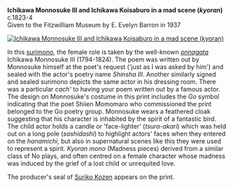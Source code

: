 **Ichikawa Monnosuke III and Ichikawa Koisaburo in a mad scene (_kyoran_)**  
c.1823-4  
Given to the Fitzwilliam Museum by E. Evelyn Barron in 1937

[![Ichikawa Monnosuke III and Ichikawa Koisaburo in a mad scene (kyoran)](P.481-1937.jpg)](KUN/kunp481.htm)

In this [surimono,](/themes/surimono-and-special-printing-effects) the female role is taken by the well-known [_onnagata_](/themes/fan-prints-two) Ichikawa Monnosuke III (1794-1824). The poem was written out by Monnosuke himself at the poet's request ('just as I was asked by him') and sealed with the actor's poetry name _Shinsha III_. Another similarly signed and sealed surimono depicts the same actor in his dressing room. There was a particular _cach'_ to having your poem written out by a famous actor. The design on Monnosuke's costume in this print includes the _Go_ symbol indicating that the poet Shiien Momomaro who commissioned the print belonged to the Go poetry group. Monnosuke wears a feathered cloak suggesting that his character is inhabited by the spirit of a fantastic bird. The child actor holds a candle or 'face-lighter' (_tsura-akari_) which was held out on a long pole (_sashidashi_) to highlight actors' faces when they entered on the _hanamichi_, but also in supernatural scenes like this they were used to represent a spirit. _Kyoran mono_ (Madness pieces) derived from a similar class of No plays, and often centred on a female character whose madness was induced by the grief of a lost child or unrequited love.

The producer's seal of [Suriko Kozen](/themes/surimono-and-special-printing-effects) appears on the print.
